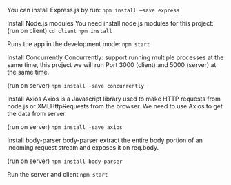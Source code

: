 You can install Express.js by run:
`npm install –save express`

Install Node.js modules
You need install node.js modules for this project:
(run on client)
`cd client`
`npm install`

Runs the app in the development mode:
`npm start`

Install Concurrently
Concurrently: support running multiple processes at the same time, this project we will run Port 3000 (client) and 5000 (server) at the same time.

(run on server)
`npm install -save concurrently`

Install Axios
Axios is a Javascript library used to make HTTP requests from node.js or XMLHttpRequests from the browser. We need to use Axios to get the data from server.

(run on server)
`npm install -save axios`


Install body-parser
body-parser extract the entire body portion of an incoming request stream and exposes it on req.body.

(run on server)
`npm install body-parser`

Run the server and client
`npm start`
